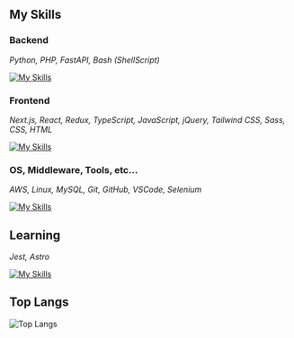 ## My Skills

<!--
skill-icons:
https://github.com/tandpfun/skill-icons
-->

### Backend

_Python, PHP, FastAPI, Bash (ShellScript)_

[![My Skills](https://skillicons.dev/icons?i=py,php,fastapi,bash)](https://skillicons.dev)

### Frontend

_Next.js, React, Redux, TypeScript, JavaScript, jQuery, Tailwind CSS, Sass, CSS, HTML_

[![My Skills](https://skillicons.dev/icons?i=nextjs,react,redux,ts,js,jquery,tailwind,sass,css,html)](https://skillicons.dev)

### OS, Middleware, Tools, etc...

_AWS, Linux, MySQL, Git, GitHub, VSCode, Selenium_

[![My Skills](https://skillicons.dev/icons?i=aws,linux,mysql,git,github,vscode,selenium)](https://skillicons.dev)

## Learning

_Jest, Astro_

[![My Skills](https://skillicons.dev/icons?i=jest,astro)](https://skillicons.dev)

## Top Langs

<!--
compact-language-card-layout:
https://github.com/anuraghazra/github-readme-stats#compact-language-card-layout

themes:
https://github.com/anuraghazra/github-readme-stats/blob/master/themes/README.md
-->

![Top Langs](https://github-readme-stats.vercel.app/api/top-langs/?username=const-falcon&layout=compact&theme=nightowl&exclude_repo=dotfiles)
